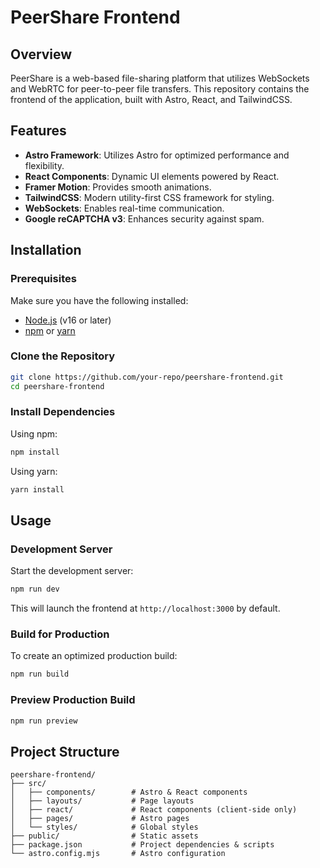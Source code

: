 # PeerShare Frontend

## Overview
PeerShare is a web-based file-sharing platform that utilizes WebSockets and WebRTC for peer-to-peer file transfers. This repository contains the frontend of the application, built with Astro, React, and TailwindCSS.

## Features
- **Astro Framework**: Utilizes Astro for optimized performance and flexibility.
- **React Components**: Dynamic UI elements powered by React.
- **Framer Motion**: Provides smooth animations.
- **TailwindCSS**: Modern utility-first CSS framework for styling.
- **WebSockets**: Enables real-time communication.
- **Google reCAPTCHA v3**: Enhances security against spam.

## Installation

### Prerequisites
Make sure you have the following installed:
- [Node.js](https://nodejs.org/) (v16 or later)
- [npm](https://www.npmjs.com/) or [yarn](https://yarnpkg.com/)

### Clone the Repository
```sh
git clone https://github.com/your-repo/peershare-frontend.git
cd peershare-frontend
```

### Install Dependencies
Using npm:
```sh
npm install
```
Using yarn:
```sh
yarn install
```

## Usage

### Development Server
Start the development server:
```sh
npm run dev
```
This will launch the frontend at `http://localhost:3000` by default.

### Build for Production
To create an optimized production build:
```sh
npm run build
```

### Preview Production Build
```sh
npm run preview
```

## Project Structure
```
peershare-frontend/
├── src/
│   ├── components/        # Astro & React components
│   ├── layouts/           # Page layouts
│   ├── react/             # React components (client-side only)
│   ├── pages/             # Astro pages
│   └── styles/            # Global styles
├── public/                # Static assets
├── package.json           # Project dependencies & scripts
└── astro.config.mjs       # Astro configuration
```
